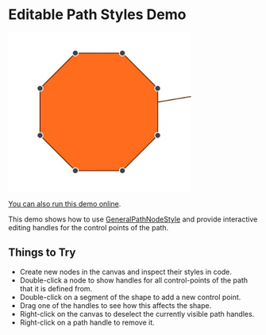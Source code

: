 <!--
 //////////////////////////////////////////////////////////////////////////////
 // @license
 // This file is part of yFiles for HTML.
 // Use is subject to license terms.
 //
 // Copyright (c) by yWorks GmbH, Vor dem Kreuzberg 28,
 // 72070 Tuebingen, Germany. All rights reserved.
 //
 //////////////////////////////////////////////////////////////////////////////
-->
# Editable Path Styles Demo

<img src="../../../doc/demo-thumbnails/editable-path-style.webp" alt="demo-thumbnail" height="320"/>

[You can also run this demo online](https://www.yworks.com/demos/style/editablepathstyle/).

This demo shows how to use [GeneralPathNodeStyle](https://docs.yworks.com/yfileshtml/#/api/GeneralPathNodeStyle) and provide interactive editing handles for the control points of the path.

## Things to Try

- Create new nodes in the canvas and inspect their styles in code.
- Double-click a node to show handles for all control-points of the path that it is defined from.
- Double-click on a segment of the shape to add a new control point.
- Drag one of the handles to see how this affects the shape.
- Right-click on the canvas to deselect the currently visible path handles.
- Right-click on a path handle to remove it.
